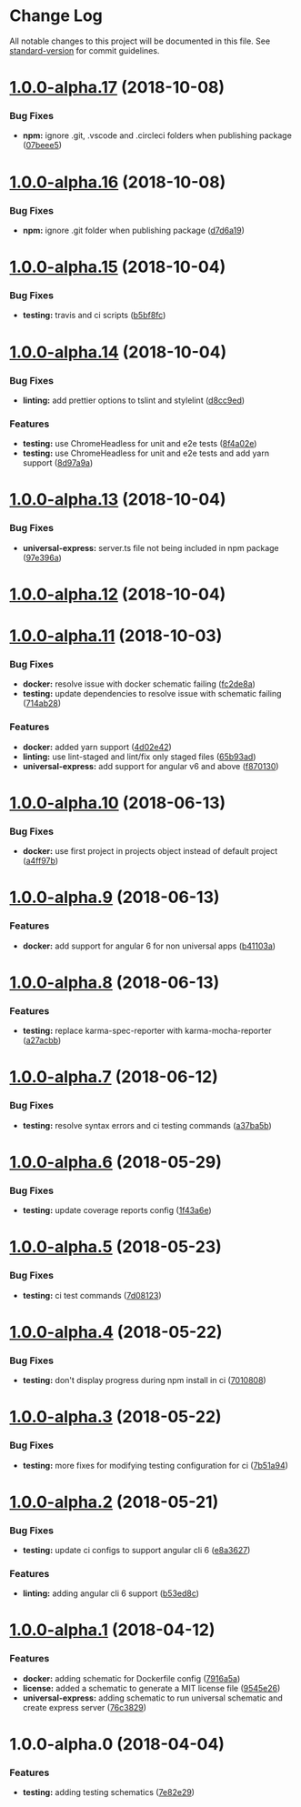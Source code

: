 # Change Log

All notable changes to this project will be documented in this file. See [standard-version](https://github.com/conventional-changelog/standard-version) for commit guidelines.

<a name="1.0.0-alpha.17"></a>
# [1.0.0-alpha.17](https://github.com/thisissoon/schematics/compare/v1.0.0-alpha.16...v1.0.0-alpha.17) (2018-10-08)


### Bug Fixes

* **npm:** ignore .git, .vscode and .circleci folders when publishing package ([07beee5](https://github.com/thisissoon/schematics/commit/07beee5))



<a name="1.0.0-alpha.16"></a>
# [1.0.0-alpha.16](https://github.com/thisissoon/schematics/compare/v1.0.0-alpha.15...v1.0.0-alpha.16) (2018-10-08)


### Bug Fixes

* **npm:** ignore .git folder when publishing package ([d7d6a19](https://github.com/thisissoon/schematics/commit/d7d6a19))



<a name="1.0.0-alpha.15"></a>
# [1.0.0-alpha.15](https://github.com/thisissoon/schematics/compare/v1.0.0-alpha.14...v1.0.0-alpha.15) (2018-10-04)


### Bug Fixes

* **testing:** travis and ci scripts ([b5bf8fc](https://github.com/thisissoon/schematics/commit/b5bf8fc))



<a name="1.0.0-alpha.14"></a>
# [1.0.0-alpha.14](https://github.com/thisissoon/schematics/compare/v1.0.0-alpha.13...v1.0.0-alpha.14) (2018-10-04)


### Bug Fixes

* **linting:** add prettier options to tslint and stylelint ([d8cc9ed](https://github.com/thisissoon/schematics/commit/d8cc9ed))


### Features

* **testing:** use ChromeHeadless for unit and e2e tests ([8f4a02e](https://github.com/thisissoon/schematics/commit/8f4a02e))
* **testing:** use ChromeHeadless for unit and e2e tests and add yarn support ([8d97a9a](https://github.com/thisissoon/schematics/commit/8d97a9a))



<a name="1.0.0-alpha.13"></a>
# [1.0.0-alpha.13](https://github.com/thisissoon/schematics/compare/v1.0.0-alpha.12...v1.0.0-alpha.13) (2018-10-04)


### Bug Fixes

* **universal-express:** server.ts file not being included in npm package ([97e396a](https://github.com/thisissoon/schematics/commit/97e396a))



<a name="1.0.0-alpha.12"></a>
# [1.0.0-alpha.12](https://github.com/thisissoon/schematics/compare/v1.0.0-alpha.11...v1.0.0-alpha.12) (2018-10-04)



<a name="1.0.0-alpha.11"></a>
# [1.0.0-alpha.11](https://github.com/thisissoon/schematics/compare/v1.0.0-alpha.10...v1.0.0-alpha.11) (2018-10-03)


### Bug Fixes

* **docker:** resolve issue with docker schematic failing ([fc2de8a](https://github.com/thisissoon/schematics/commit/fc2de8a))
* **testing:** update dependencies to resolve issue with schematic failing ([714ab28](https://github.com/thisissoon/schematics/commit/714ab28))


### Features

* **docker:** added yarn support ([4d02e42](https://github.com/thisissoon/schematics/commit/4d02e42))
* **linting:** use lint-staged and lint/fix only staged files ([65b93ad](https://github.com/thisissoon/schematics/commit/65b93ad))
* **universal-express:** add support for angular v6 and above ([f870130](https://github.com/thisissoon/schematics/commit/f870130))



<a name="1.0.0-alpha.10"></a>
# [1.0.0-alpha.10](https://github.com/thisissoon/schematics/compare/v1.0.0-alpha.9...v1.0.0-alpha.10) (2018-06-13)


### Bug Fixes

* **docker:** use first project in projects object instead of default project ([a4ff97b](https://github.com/thisissoon/schematics/commit/a4ff97b))



<a name="1.0.0-alpha.9"></a>
# [1.0.0-alpha.9](https://github.com/thisissoon/schematics/compare/v1.0.0-alpha.8...v1.0.0-alpha.9) (2018-06-13)


### Features

* **docker:** add support for angular 6 for non universal apps ([b41103a](https://github.com/thisissoon/schematics/commit/b41103a))



<a name="1.0.0-alpha.8"></a>
# [1.0.0-alpha.8](https://github.com/thisissoon/schematics/compare/v1.0.0-alpha.7...v1.0.0-alpha.8) (2018-06-13)


### Features

* **testing:** replace karma-spec-reporter with karma-mocha-reporter ([a27acbb](https://github.com/thisissoon/schematics/commit/a27acbb))



<a name="1.0.0-alpha.7"></a>
# [1.0.0-alpha.7](https://github.com/thisissoon/schematics/compare/v1.0.0-alpha.6...v1.0.0-alpha.7) (2018-06-12)


### Bug Fixes

* **testing:** resolve syntax errors and ci testing commands ([a37ba5b](https://github.com/thisissoon/schematics/commit/a37ba5b))



<a name="1.0.0-alpha.6"></a>
# [1.0.0-alpha.6](https://github.com/thisissoon/schematics/compare/v1.0.0-alpha.5...v1.0.0-alpha.6) (2018-05-29)


### Bug Fixes

* **testing:** update coverage reports config ([1f43a6e](https://github.com/thisissoon/schematics/commit/1f43a6e))



<a name="1.0.0-alpha.5"></a>
# [1.0.0-alpha.5](https://github.com/thisissoon/schematics/compare/v1.0.0-alpha.4...v1.0.0-alpha.5) (2018-05-23)


### Bug Fixes

* **testing:** ci test commands ([7d08123](https://github.com/thisissoon/schematics/commit/7d08123))



<a name="1.0.0-alpha.4"></a>
# [1.0.0-alpha.4](https://github.com/thisissoon/schematics/compare/v1.0.0-alpha.3...v1.0.0-alpha.4) (2018-05-22)


### Bug Fixes

* **testing:** don't display progress during npm install in ci ([7010808](https://github.com/thisissoon/schematics/commit/7010808))



<a name="1.0.0-alpha.3"></a>
# [1.0.0-alpha.3](https://github.com/thisissoon/schematics/compare/v1.0.0-alpha.2...v1.0.0-alpha.3) (2018-05-22)


### Bug Fixes

* **testing:** more fixes for modifying testing configuration for ci ([7b51a94](https://github.com/thisissoon/schematics/commit/7b51a94))



<a name="1.0.0-alpha.2"></a>
# [1.0.0-alpha.2](https://github.com/thisissoon/schematics/compare/v1.0.0-alpha.1...v1.0.0-alpha.2) (2018-05-21)


### Bug Fixes

* **testing:** update ci configs to support angular cli 6 ([e8a3627](https://github.com/thisissoon/schematics/commit/e8a3627))


### Features

* **linting:** adding angular cli 6 support ([b53ed8c](https://github.com/thisissoon/schematics/commit/b53ed8c))



<a name="1.0.0-alpha.1"></a>
# [1.0.0-alpha.1](https://github.com/thisissoon/schematics/compare/v1.0.0-alpha.0...v1.0.0-alpha.1) (2018-04-12)


### Features

* **docker:** adding schematic for Dockerfile config ([7916a5a](https://github.com/thisissoon/schematics/commit/7916a5a))
* **license:** added a schematic to generate a MIT license file ([9545e26](https://github.com/thisissoon/schematics/commit/9545e26))
* **universal-express:** adding schematic to run universal schematic and create express server ([76c3829](https://github.com/thisissoon/schematics/commit/76c3829))



<a name="1.0.0-alpha.0"></a>
# 1.0.0-alpha.0 (2018-04-04)


### Features

* **testing:** adding testing schematics ([7e82e29](https://github.com/thisissoon/schematics/commit/7e82e29))
